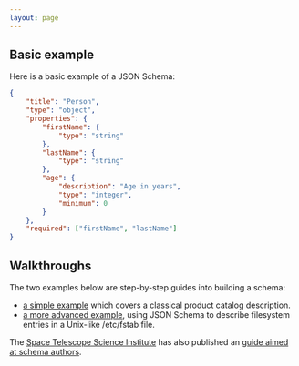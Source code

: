 ```yaml
---
layout: page
---
```


Basic example
-------------

Here is a basic example of a JSON Schema:

```json
{
    "title": "Person",
    "type": "object",
    "properties": {
        "firstName": {
            "type": "string"
        },
        "lastName": {
            "type": "string"
        },
        "age": {
            "description": "Age in years",
            "type": "integer",
            "minimum": 0
        }
    },
    "required": ["firstName", "lastName"]
}
```

Walkthroughs
------------

The two examples below are step-by-step guides into building a schema:

-   [a simple example](example1.html) which covers a classical product catalog description.
-   [a more advanced example](example2.html), using JSON Schema to describe filesystem entries in a Unix-like /etc/fstab file.

The [Space Telescope Science Institute](http://www.stsci.edu/) has also published an [guide aimed at schema authors](http://spacetelescope.github.io/understanding-json-schema/).
